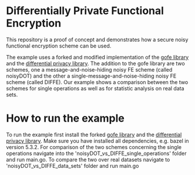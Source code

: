# Differentially Private Functional Encryption

This repository is a proof of concept and demonstrates how a secure noisy functional encryption scheme can be used. 

The example uses a forked and modified implementation of the [gofe library](https://github.com/JasZal/gofe) and the [differential privacy library](https://github.com/google/differential-privacy). 
The addition to the gofe library are two schemes, one a message-and-noise-hiding noisy FE scheme (called noisyDOT) and the other a single-message-and-noise-hiding noisy FE scheme (called DIFFE). 
Our example shows a comparison between the two schemes for single operations as well as for statistic analysis on real data sets.

# How to run the example

To run the example first install the forked [gofe library](https://github.com/JasZal/gofe) and the [differential privacy library](https://github.com/google/differential-privacy). Make sure you have installed all dependencies, e.g. bazel in version 5.3.2.
For comparison of the two schemes concerning the single operations navigate into the 'noisyDOT_vs_DIFFE_single_operations' folder and run main.go.
To compare the two over real datasets navigate to 'noisyDOT_vs_DIFFE_data_sets' folder and run main.go
